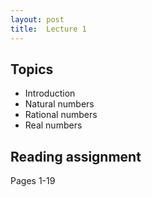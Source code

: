 ```yaml
---
layout: post
title:  Lecture 1
---
```


## Topics

* Introduction
* Natural numbers
* Rational numbers
* Real numbers

## Reading assignment

Pages 1-19



